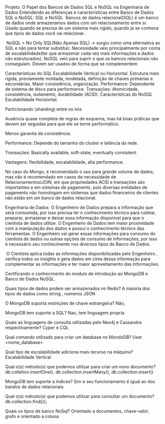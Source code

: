 Projeto: O Papel dos Bancos de Dados SQL e NoSQL na Engenharia de Dados
Entendendo as diferenças e características entre Banco de Dados SQL e NoSQL:
SQL e NoSQL
​ Bancos de dados relacional(SQL) é um banco de dados onde armazenamos dados com um relacionamento entre si. Usado quando se precisa de um sistema mais rígido, quando já se conhece que tipos de dados você vai relacionar.

​ NoSQL = No Only SQL(Não Apenas SQL) → surgiu como uma alternativa ao SQL e não para tentar substituir. Necessidade veio principalmente por conta de escalabilidade(ter que armazenar cada vez mais informações e dados não estruturados). NoSQL veio para suprir o que os bancos relacionais não conseguiam. Devem ser usados de forma que se complementem

Características do SQL
Escalabilidade Vertical ou Horizontal.
Estrutura mais rígida, previamente moldada, modelada, definição de chaves primárias e secundárias.
Maior consistência, organização.
Performance: Dependente de sistema de disco para performance.
Transações: Atomicidade, consistência, isolamento, durabilidade (ACID).
Características do NoSQL
Escalabilidade Horizontal.

Particionando (sharding) entre os nós

Ausência quase completa de regras de esquema, mas há boas práticas que devem ser seguidas para que ele se torne performático.

Menos garantia da consistência.

Performance: Depende do tamanho do cluster e latência da rede.

Transações: Basically available, soft-state, eventually consistent.

Vantagens: flexibilidade, escalabilidade, alta performance.

No caso do Mongo, é recomendado o uso para grande volume de dados, mas não é recomendado em casos de necessidade de Relacionamentos/JOIN, em que propriedades ACID e transações são importantes e em sistemas de pagamento, pois diversas entidades de pagamento não homologam em sistemas que dados financeiros de clientes não estão em um banco de dados relacional.

Engenharia de Dados
​ O Engenheiro de Dados prepara a informação que será consumida, por isso precisa ter o conhecimento técnico para coletar, preparar, armazenar e deixar essa informação disponível para que o cientista de dados utilize.​ O Engenheiro de Dados tem maior proximidade com a manipulação dos dados e possui o conhecimento técnico das ferramentas.​ O Engenheiro vai gerar essas informações para consumo do cientista de dados ou outras opções de consumo de informações, por isso é necessário seu conhecimento nos diversos tipos de Banco de Dados.

​ O Cientista aplica todas as informações disponibilizadas pelo Engenheiro , verifica todos os insights e gera dados em cima dessa informação para complementar as informações e ter maior aproveitamento das informações.

Certificando o conhecimento do modulo de introdução ao MongoDB e Banco de Dados NoSQL.

Quais tipos de dados podem ser armazenados no Redis? A maioria dos tipos de dados como string , numeros JSON

O MongoDB suporta restrições de chave estrangeira? Não,

MongoDB tem suporte a SQL? Nao, tem linguagem propria

Quais as linguagens de consulta utilizadas pelo Neo4j e Cassandra respectivamente? Cyper e CQL

Qual comando utilizado para criar um database no MondoDB? User <nome_database>

Qual tipo de escalabilidade adiciona mais recurso na máquina? Escalabilidade Vertical

Qual o(s) método(s) que podemos utilizar para criar um novo documento? db.colletion.insertOne(). db.collection.insertMany(), db.collection.insert()

MongoDB tem suporte a índices? Sim e seu funcionamento é igual ao dos bandos de dados relacionais

Qual o(s) método(s) que podemos utilizar para consultar um documento? db.collection.find{});

Quais os tipos de banco NoSql? Orientado a documentos, chave-valor, grafo e orientado a coluna
